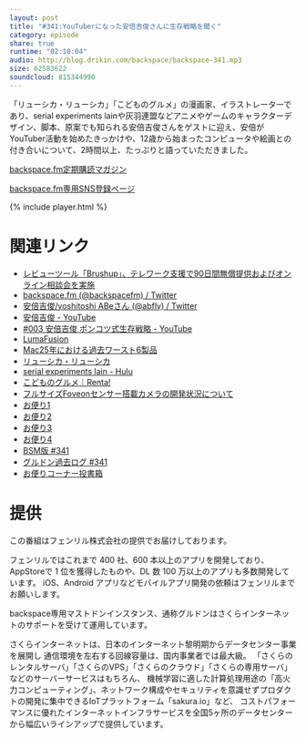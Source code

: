 ```yaml
---
layout: post
title: "#341:YouTuberになった安倍吉俊さんに生存戦略を聞く"
category: episode
share: true
runtime: "02:10:04"
audio: http://blog.drikin.com/backspace/backspace-341.mp3
size: 62583622
soundcloud: 815344990
---
```


「リューシカ・リューシカ」「こどものグルメ」の漫画家、イラストレーターであり、serial experiments lainや灰羽連盟などアニメやゲームのキャラクターデザイン、脚本、原案でも知られる安倍吉俊さんをゲストに迎え、安倍がYouTuber活動を始めたきっかけや、12歳から始まったコンピュータや絵画との付き合いについて、2時間以上、たっぷりと語っていただきました。

[backspace.fm定期購読マガジン](https://note.mu/drikin/m/m55ec296b7655)

[backspace.fm専用SNS登録ページ](https://mstdn.guru/invite/3WVHpSMr)

{% include player.html %}

# 関連リンク
* [レビューツール「Brushup」、テレワーク支援で90日間無償提供およびオンライン相談会を実施](https://www.brushup.net/)
* [backspace.fm (@backspacefm) / Twitter](https://twitter.com/backspacefm)
* [安倍吉俊/yoshitoshi ABeさん (@abfly) / Twitter](https://twitter.com/abfly)
* [安倍吉俊 - YouTube](https://www.youtube.com/user/abflygm)
* [#003 安倍吉俊 ポンコツ式生存戦略 - YouTube](https://www.youtube.com/watch?v=9PCXRfu8Zq4)
* [LumaFusion](https://apps.apple.com/jp/app/lumafusion/id1062022008)
* [Mac25年における過去ワースト6製品](https://www.applenoir.com/?p=803)
* [リューシカ・リューシカ](https://www.amazon.co.jp/%E3%83%AA%E3%83%A5%E3%83%BC%E3%82%B7%E3%82%AB%E3%83%BB%E3%83%AA%E3%83%A5%E3%83%BC%E3%82%B7%E3%82%AB-1%E5%B7%BB-%E3%83%87%E3%82%B8%E3%82%BF%E3%83%AB%E7%89%88%E3%82%AC%E3%83%B3%E3%82%AC%E3%83%B3%E3%82%B3%E3%83%9F%E3%83%83%E3%82%AF%E3%82%B9ONLINE-%E5%AE%89%E5%80%8D%E5%90%89%E4%BF%8A-ebook/dp/B00D8WWH1W/ref=tmm_kin_swatch_0?_encoding=UTF8&qid=&sr=)
* [serial experiments lain - Hulu](https://www.hulu.jp/serial-experiments-lain)
* [こどものグルメ｜Renta!](https://renta.papy.co.jp/renta/sc/frm/item/198585/title/666055/)
* [フルサイズFoveonセンサー搭載カメラの開発状況について](https://www.sigma-photo.co.jp/new/2020/02/08/4550/)
* [お便り1](https://mstdn.guru/@drikin/104096648998113598)
* [お便り2](https://mstdn.guru/@drikin/104096659947213850)
* [お便り3](https://mstdn.guru/@drikin/104096680281140267)
* [お便り4](https://mstdn.guru/@drikin/104096710084766413)
* [BSM版 #341](https://note.com/backspacefm/n/n5cbbe6c71b55)
* [グルドン過去ログ #341](https://rbtnn.github.io/mstdn-picker/?instance=mstdn.guru&since_id=104096186110722599&max_id=104096770228795129)
* [お便りコーナー投書箱](https://forms.gle/NDBngfLwc3jKbLEJ6)

# 提供

この番組はフェンリル株式会社の提供でお届けしております。

フェンリルではこれまで 400 社、600 本以上のアプリを開発しており、AppStoreで 1 位を獲得したものや、DL 数 100 万以上のアプリも多数開発しています。
iOS、Android アプリなどモバイルアプリ開発の依頼はフェンリルまでお願いします。

backspace専用マストドンインスタンス、通称グルドンはさくらインターネットのサポートを受けて運用しています。

さくらインターネットは、日本のインターネット黎明期からデータセンター事業を展開し
通信環境を左右する回線容量は、国内事業者では最大級。
「さくらのレンタルサーバ」「さくらのVPS」「さくらのクラウド」「さくらの専用サーバ」などのサーバーサービスはもちろん、
機械学習に適した計算処理用途の「高火力コンピューティング」、ネットワーク構成やセキュリティを意識せずプロダクトの開発に集中できるIoTプラットフォーム「sakura.io」など、
コストパフォーマンスに優れたインターネットインフラサービスを全国5ヶ所のデータセンターから幅広いラインアップで提供しています。

